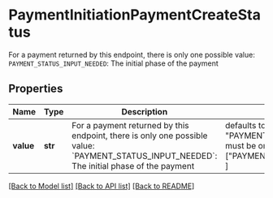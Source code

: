 # PaymentInitiationPaymentCreateStatus

For a payment returned by this endpoint, there is only one possible value:  `PAYMENT_STATUS_INPUT_NEEDED`: The initial phase of the payment

## Properties
Name | Type | Description | Notes
------------ | ------------- | ------------- | -------------
**value** | **str** | For a payment returned by this endpoint, there is only one possible value:  &#x60;PAYMENT_STATUS_INPUT_NEEDED&#x60;: The initial phase of the payment | defaults to "PAYMENT_STATUS_INPUT_NEEDED",  must be one of ["PAYMENT_STATUS_INPUT_NEEDED", ]

[[Back to Model list]](../README.md#documentation-for-models) [[Back to API list]](../README.md#documentation-for-api-endpoints) [[Back to README]](../README.md)


